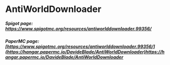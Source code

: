 # AntiWorldDownloader
##### Spigot page: https://www.spigotmc.org/resources/antiworlddownloader.99356/
##### PaperMC page: [https://www.spigotmc.org/resources/antiworlddownloader.99356/](https://hangar.papermc.io/DavideBlade/AntiWorldDownloader)https://hangar.papermc.io/DavideBlade/AntiWorldDownloader
